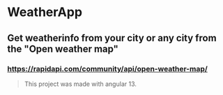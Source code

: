 # WeatherApp

## Get weatherinfo from your city or any city from the "Open weather map" 

### https://rapidapi.com/community/api/open-weather-map/

> This project was made with angular 13.

